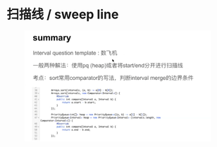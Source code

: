 # 扫描线 / sweep line

<figure><img src="../.gitbook/assets/image (6).png" alt=""><figcaption></figcaption></figure>
